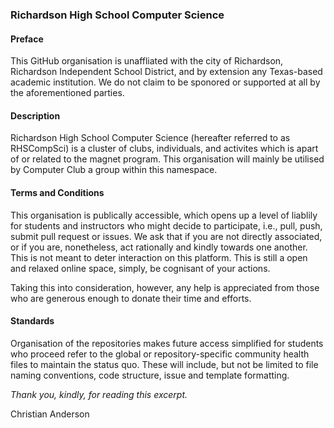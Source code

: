 ### Richardson High School Computer Science

#### Preface

This GitHub organisation is unaffliated with the city of Richardson, Richardson Independent School District, and by extension any Texas-based academic institution. We do not claim to be sponored or supported at all by the aforementioned parties.

#### Description

Richardson High School Computer Science (hereafter referred to as RHSCompSci) is a cluster of clubs, individuals, and activites which is apart of or related to the magnet program. This organisation will mainly be utilised by Computer Club a group within this namespace. 

#### Terms and Conditions

This organisation is publically accessible, which opens up a level of liablily for students and instructors who might decide to participate, i.e., pull, push, submit pull request or issues. We ask that if you are not directly associated, or if you are, nonetheless, act rationally and kindly towards one another. This is not meant to deter interaction on this platform. This is still a open and relaxed online space, simply, be cognisant of your actions.

Taking this into consideration, however, any help is appreciated from those who are generous enough to donate their time and efforts.

#### Standards

Organisation of the repositories makes future access simplified for students who proceed refer to the global or repository-specific community health files to maintain the status quo. These will include, but not be limited to file naming conventions, code structure, issue and template formatting.

<i>Thank you, kindly, for reading this excerpt.</i>

Christian Anderson
